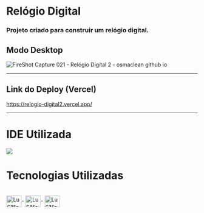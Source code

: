 # Relógio Digital

### Projeto criado para construir um relógio digital.

## Modo Desktop 

![FireShot Capture 021 - Relógio Digital 2 - osmaclean github io](https://user-images.githubusercontent.com/115199808/211300752-be6ccdcc-fdf0-4564-8409-f318caf9e28a.png)

<hr>

## Link do Deploy (Vercel)

https://relogio-digital2.vercel.app/

<hr>

# IDE Utilizada

<div> 
<img src="https://img.shields.io/badge/Visual_Studio_Code-0078D4?style=for-the-badge&logo=visual%20studio%20code&logoColor=white">
</div>

# Tecnologias Utilizadas
<div style="display: inline_block"><br>
  <img align="center" alt="Lucas-HTML" height="30" width="40" src="https://cdn.jsdelivr.net/gh/devicons/devicon/icons/html5/html5-original.svg">-
  <img align="center" alt="Lucas-CSS" height="30" width="40" src="https://cdn.jsdelivr.net/gh/devicons/devicon/icons/css3/css3-original.svg">-
  <img align="center" alt="Lucas-Js" height="30" width="40" src="https://cdn.jsdelivr.net/gh/devicons/devicon/icons/javascript/javascript-original.svg">
</div>
